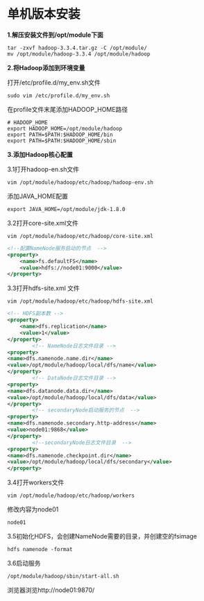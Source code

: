 # 单机版本安装

**1.解压安装文件到/opt/module下面**

```shell
tar -zxvf hadoop-3.3.4.tar.gz -C /opt/module/
mv /opt/module/hadoop-3.3.4 /opt/module/hadoop
```

**2.将Hadoop添加到环境变量**

打开/etc/profile.d/my_env.sh文件

```shell
sudo vim /etc/profile.d/my_env.sh
```

在profile文件末尾添加HADOOP_HOME路径

```shell
# HADOOP_HOME
export HADOOP_HOME=/opt/module/hadoop
export PATH=$PATH:$HADOOP_HOME/bin
export PATH=$PATH:$HADOOP_HOME/sbin

```

**3.添加Hadoop核心配置**

3.1打开hadoop-en.sh文件

```shell
vim /opt/module/hadoop/etc/hadoop/hadoop-env.sh  
```

添加JAVA_HOME配置

```shell
export JAVA_HOME=/opt/module/jdk-1.8.0
```

3.2打开core-site.xml文件

```shell
vim /opt/module/hadoop/etc/hadoop/core-site.xml
```

```xml
<!--配置NameNode服务启动的节点  -->
<property>
    <name>fs.defaultFS</name>
    <value>hdfs://node01:9000</value>
</property>
```

3.3打开hdfs-site.xml 文件

```shell
vim /opt/module/hadoop/etc/hadoop/hdfs-site.xml 
```

```xml
<!-- HDFS副本数 -->
<property>
    <name>dfs.replication</name>
    <value>1</value>
</property>
        <!-- NameNode日志文件目录 -->
<property>
<name>dfs.namenode.name.dir</name>
<value>/opt/module/hadoop/local/dfs/name</value>
</property>
        <!-- DataNode日志文件目录 -->
<property>
<name>dfs.datanode.data.dir</name>
<value>/opt/module/hadoop/local/dfs/data</value>
</property>
        <!-- secondaryNode启动服务的节点  -->
<property>
<name>dfs.namenode.secondary.http-address</name>
<value>node01:9868</value>
</property>
        <!--secondaryNode日志文件目录  -->
<property>
<name>dfs.namenode.checkpoint.dir</name>
<value>/opt/module/hadoop/local/dfs/secondary</value>
</property>
```

3.4打开workers文件

```shell
vim /opt/module/hadoop/etc/hadoop/workers 
```

修改内容为node01

```text
node01
```

3.5初始化HDFS，会创建NameNode需要的目录，并创建空的fsimage

```shell
hdfs namenode -format
```  

3.6启动服务

```shell
/opt/module/hadoop/sbin/start-all.sh
```

浏览器浏览http://node01:9870/
